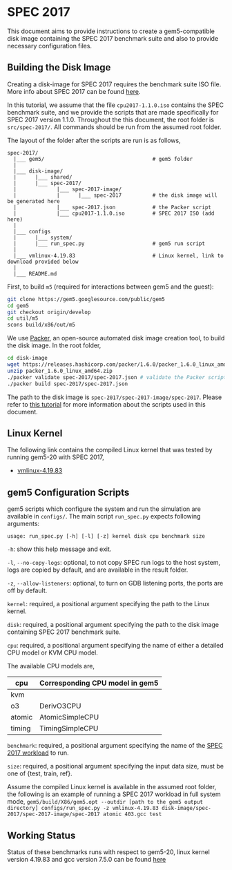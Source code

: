 # SPEC 2017
This document aims to provide instructions to create a gem5-compatible disk
image containing the SPEC 2017 benchmark suite and also to provide necessary
configuration files.

## Building the Disk Image
Creating a disk-image for SPEC 2017 requires the benchmark suite ISO file.
More info about SPEC 2017 can be found [here](https://www.spec.org/cpu2017/).

In this tutorial, we assume that the file `cpu2017-1.1.0.iso` contains the SPEC
benchmark suite, and we provide the scripts that are made specifically for
SPEC 2017 version 1.1.0.
Throughout the this document, the root folder is `src/spec-2017/`.
All commands should be run from the assumed root folder.

The layout of the folder after the scripts are run is as follows,

```
spec-2017/
  |___ gem5/                                   # gem5 folder
  |
  |___ disk-image/
  |      |___ shared/
  |      |___ spec-2017/
  |             |___ spec-2017-image/
  |             |      |___ spec-2017          # the disk image will be generated here
  |             |___ spec-2017.json            # the Packer script
  |             |___ cpu2017-1.1.0.iso         # SPEC 2017 ISO (add here)
  |
  |___ configs
  |      |___ system/
  |      |___ run_spec.py                      # gem5 run script
  |
  |___ vmlinux-4.19.83                         # Linux kernel, link to download provided below
  |
  |___ README.md

```

First, to build `m5` (required for interactions between gem5 and the guest):

```sh
git clone https://gem5.googlesource.com/public/gem5
cd gem5
git checkout origin/develop
cd util/m5
scons build/x86/out/m5
```

We use [Packer](https://www.packer.io/), an open-source automated disk image
creation tool, to build the disk image.
In the root folder,

```sh
cd disk-image
wget https://releases.hashicorp.com/packer/1.6.0/packer_1.6.0_linux_amd64.zip # download the packer binary
unzip packer_1.6.0_linux_amd64.zip
./packer validate spec-2017/spec-2017.json # validate the Packer script
./packer build spec-2017/spec-2017.json
```

The path to the disk image is `spec-2017/spec-2017-image/spec-2017`.
Please refer to [this tutorial](https://gem5art.readthedocs.io/en/latest/tutorials/spec2017-tutorial.html#preparing-scripts-to-modify-the-disk-image)
for more information about the scripts used in this document.

## Linux Kernel
The following link contains the compiled Linux kernel that was tested by
running gem5-20 with SPEC 2017,
- [vmlinux-4.19.83](http://dist.gem5.org/kernels/x86/static/vmlinux-4.19.83)

## gem5 Configuration Scripts
gem5 scripts which configure the system and run the simulation are available
in `configs/`.
The main script `run_spec.py` expects following arguments:

`usage: run_spec.py [-h] [-l] [-z] kernel disk cpu benchmark size`

`-h`: show this help message and exit.

`-l`, `--no-copy-logs`: optional, to not copy SPEC run logs to the host system,
logs are copied by default, and are available in the result folder.

`-z`, `--allow-listeners`: optional, to turn on GDB listening ports, the ports
are off by default.

`kernel`: required, a positional argument specifying the path to the Linux
kernel.

`disk`: required, a positional argument specifying the path to the disk image
containing SPEC 2017 benchmark suite.

`cpu`: required, a positional argument specifying the name of either a
detailed CPU model or KVM CPU model.

The available CPU models are,

| cpu    | Corresponding CPU model in gem5 |
| ------ | ------------------------------- |
| kvm    |                                 |
| o3     | DerivO3CPU                      |
| atomic | AtomicSimpleCPU                 |
| timing | TimingSimpleCPU                 |

`benchmark`: required, a positional argument specifying the name of the
[SPEC 2017 workload](https://gem5art.readthedocs.io/en/latest/tutorials/spec2017-tutorial.html#appendix-i-working-spec-2017-benchmarks-x-cpu-model-table) to run.

`size`: required, a positional argument specifying the input data size,
must be one of {test, train, ref}.

Assume the compiled Linux kernel is available in the assumed root folder, the
following is an example of running a SPEC 2017 workload in full system mode,
`
gem5/build/X86/gem5.opt --outdir [path to the gem5 output directory] configs/run_spec.py -z vmlinux-4.19.83 disk-image/spec-2017/spec-2017-image/spec-2017 atomic 403.gcc test
`

## Working Status
Status of these benchmarks runs with respect to gem5-20, linux kernel version
4.19.83 and gcc version 7.5.0 can be found
[here](https://www.gem5.org/documentation/benchmark_status/#spec-2017-tests)

